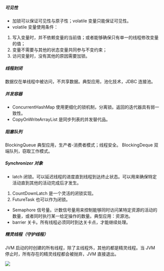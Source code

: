 
##### 可见性
- 加锁可以保证可见性与原子性；volatile 变量只能保证可见性。
- volatile 变量使用条件：
1. 写入变量时，并不依赖变量的当前值；或者能够确保只有单一的线程修改变量的值；
2. 变量不需要与其他的状态变量共同参与不变约束；
3. 访问变量时，没有其他的原因需要加锁。

##### 线程封闭
数据仅在单线程中被访问，不共享数据。典型应用，池化技术，JDBC 连接池。

##### 并发容器
- ConcurrentHashMap 使用更细化的锁机制，分离锁。返回的迭代器具有弱一致性。
- CopyOnWriteArrayList 是同步列表的并发替代品。

##### 阻塞队列
BlockingQueue 典型应用，生产者-消费者模式；线程安全。
BlockingDeque 双端队列，窃取工作模式。

##### Synchronizer 对象
- latch 闭锁。可以延迟线程的进度直到线程到达终止状态。可以用来确保特定活动直到其他的活动完成后才发生。
1. CountDownLatch 是一个灵活的闭锁实现。
2. FutureTask 也可以作为闭锁。
- Semaphore 信号量。计数信号量用来控制能够同时访问某特定资源的活动的数量，或者同时执行某一给定操作的数量。典型应用：资源池。
- barrier 关卡。所有线程必须同时到达关卡点，才能继续处理。

##### 精灵线程（守护线程）
JVM 启动的时创建的所有线程，除了主线程外，其他的都是精灵线程。当 JVM 停止时，所有存在的精灵线程都会被抛弃，JVM 直接退出。

<img src="https://latex.codecogs.com/gif.latex?ax^2+by^2+c=0">





